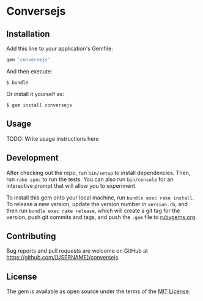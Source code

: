 # Conversejs

## Installation

Add this line to your application's Gemfile:

```ruby
gem 'conversejs'
```

And then execute:

    $ bundle

Or install it yourself as:

    $ gem install conversejs

## Usage

TODO: Write usage instructions here

## Development

After checking out the repo, run `bin/setup` to install dependencies. Then, run `rake spec` to run the tests. You can also run `bin/console` for an interactive prompt that will allow you to experiment.

To install this gem onto your local machine, run `bundle exec rake install`. To release a new version, update the version number in `version.rb`, and then run `bundle exec rake release`, which will create a git tag for the version, push git commits and tags, and push the `.gem` file to [rubygems.org](https://rubygems.org).

## Contributing

Bug reports and pull requests are welcome on GitHub at https://github.com/[USERNAME]/conversejs.

## License

The gem is available as open source under the terms of the [MIT License](https://opensource.org/licenses/MIT).
